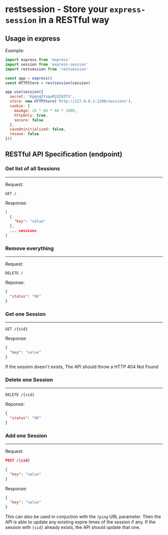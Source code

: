 # restsession - Store your `express-session` in a RESTful way

## Usage in express
Example:
```javascript
import express from 'express'
import session from 'express-session'
import restsession from 'restsession'

const app = express()
const HTTPStore = restsession(session)

app.use(session({
  secret: 'Kgqnq5YsquMjEZd3TX',
  store: new HTTPStore('http://127.0.0.1:1200/sessions'),
  cookie: {
    maxAge: 24 * 60 * 60 * 1000,
    httpOnly: true,
    secure: false
  },
  saveUninitialized: false,
  resave: false
}))

```

## RESTful API Specification (endpoint)
### Get list of all Sessions
---

Request:

```
GET /
```

Response: 

```json
[
  {
    "key": "value"
  },
  ... sessions
]
```

### Remove everything
----

Request:
```
DELETE /
```

Reponse:
```json
{
  "status": "OK"
}
```

### Get one Session
----

```
GET /{sid}
```

Response:

```json
{
  "key": "value"
}
```
If the session doesn't exists, The API should throw a HTTP 404 Not Found

### Delete one Session
---
```
DELETE /{sid}
```

Reponse:

```json
{
  "status": "OK"
}
```

### Add one Session
---

Request:

```json
POST /{sid}

{
  "key": "value"
}
```

Response:

```json
{
  "key": "value"
}
```

This can also be used in conjuction with the `?ping` URL parameter. Then the API is able to update any existing expire times of the session if any.
If the session with `{sid}` already exists, the API should update that one.
